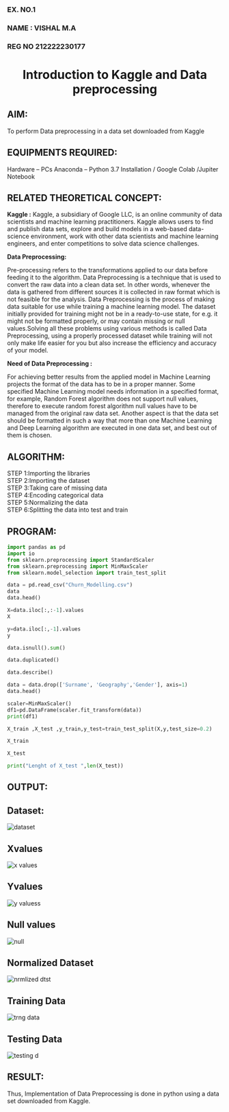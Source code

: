 
<H3>EX. NO.1</H3>
<H3>NAME : VISHAL M.A</H3>
<H3>REG NO 212222230177</H3>
<H1 ALIGN =CENTER> Introduction to Kaggle and Data preprocessing</H1>

## AIM:

To perform Data preprocessing in a data set downloaded from Kaggle

## EQUIPMENTS REQUIRED:
Hardware – PCs
Anaconda – Python 3.7 Installation / Google Colab /Jupiter Notebook

## RELATED THEORETICAL CONCEPT:

**Kaggle :**
Kaggle, a subsidiary of Google LLC, is an online community of data scientists and machine learning practitioners. Kaggle allows users to find and publish data sets, explore and build models in a web-based data-science environment, work with other data scientists and machine learning engineers, and enter competitions to solve data science challenges.

**Data Preprocessing:**

Pre-processing refers to the transformations applied to our data before feeding it to the algorithm. Data Preprocessing is a technique that is used to convert the raw data into a clean data set. In other words, whenever the data is gathered from different sources it is collected in raw format which is not feasible for the analysis.
Data Preprocessing is the process of making data suitable for use while training a machine learning model. The dataset initially provided for training might not be in a ready-to-use state, for e.g. it might not be formatted properly, or may contain missing or null values.Solving all these problems using various methods is called Data Preprocessing, using a properly processed dataset while training will not only make life easier for you but also increase the efficiency and accuracy of your model.

**Need of Data Preprocessing :**

For achieving better results from the applied model in Machine Learning projects the format of the data has to be in a proper manner. Some specified Machine Learning model needs information in a specified format, for example, Random Forest algorithm does not support null values, therefore to execute random forest algorithm null values have to be managed from the original raw data set.
Another aspect is that the data set should be formatted in such a way that more than one Machine Learning and Deep Learning algorithm are executed in one data set, and best out of them is chosen.


## ALGORITHM:
STEP 1:Importing the libraries<BR>
STEP 2:Importing the dataset<BR>
STEP 3:Taking care of missing data<BR>
STEP 4:Encoding categorical data<BR>
STEP 5:Normalizing the data<BR>
STEP 6:Splitting the data into test and train<BR>

##  PROGRAM:

```python
import pandas as pd
import io
from sklearn.preprocessing import StandardScaler
from sklearn.preprocessing import MinMaxScaler
from sklearn.model_selection import train_test_split

data = pd.read_csv("Churn_Modelling.csv")
data
data.head()

X=data.iloc[:,:-1].values
X

y=data.iloc[:,-1].values
y

data.isnull().sum()

data.duplicated()

data.describe()

data = data.drop(['Surname', 'Geography','Gender'], axis=1)
data.head()

scaler=MinMaxScaler()
df1=pd.DataFrame(scaler.fit_transform(data))
print(df1)

X_train ,X_test ,y_train,y_test=train_test_split(X,y,test_size=0.2)

X_train

X_test

print("Lenght of X_test ",len(X_test))
```


## OUTPUT:
## Dataset: 
![dataset](https://github.com/user-attachments/assets/9708d05a-82cb-49f7-96d3-65e4c5a0be47)


## Xvalues
![x values](https://github.com/user-attachments/assets/03a56257-043b-4d6d-9f5c-307e3e0e920f)



## Yvalues
![y valuess](https://github.com/user-attachments/assets/1d7f1866-bb0f-4dbb-bcf5-d5916970fd46)



## Null values
![null](https://github.com/user-attachments/assets/e0d5d119-d325-4f3a-80ac-917afbaea9c3)



## Normalized Dataset
![nrmlized dtst](https://github.com/user-attachments/assets/1eeba01e-ad41-482d-ab7e-03eba838edb4)




## Training Data
![trng data](https://github.com/user-attachments/assets/d137f9b6-937c-4fd9-9fe2-821a8e36a8d0)



## Testing Data
![testing d](https://github.com/user-attachments/assets/c3ca42b0-aa0b-413a-a684-5d015ad4b39b)



## RESULT:
Thus, Implementation of Data Preprocessing is done in python  using a data set downloaded from Kaggle.


